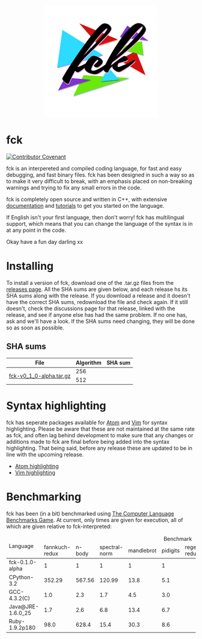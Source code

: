 <p align="center">
    <img src="/img/logo/icon.jpeg" alt="fck readme header image" width=300>
</p>

# fck  
[![Contributor Covenant](https://img.shields.io/badge/Contributor%20Covenant-2.0-4baaaa.svg)](code_of_conduct.md)

fck is an interpereted and compiled coding language, for fast and easy debugging, and fast binary files. fck has been designed in such a way so as to make it very difficult to break, with an emphasis placed on non-breaking warnings and trying to fix any small errors in the code.

fck is completely open source and written in C++, with extensive [documentation](https://RosiePuddles.github.io/fck/docs) and [tutorials](https://rosiepuddles.github.io/fck/tutorial) to get you started on the language.

If English isn't your first language, then don't worry! fck has multilingual support, which means that you can change the language of the syntax is in at any point in the code.

Okay have a fun day darling xx

# Installing

To install a version of fck, download one of the .tar.gz files from the [releases page](https://github.com/RosiePuddles/fck/releases). All the SHA sums are given below, and each release hs its SHA sums along with the release. If you download a release and it doesn't have the correct SHA sums, redownload the file and check again. If it still doesn't, check the discussions page for that release, linked with the release, and see if anyone else has had the same problem. If no one has, ask and we'll have a look. If the SHA sums need changing, they will be done so as soon as possible.

## SHA sums

<table>
    <thead>
        <tr>
            <th>File</th>
            <th>Algorithm</th>
            <th>SHA sum</th>
        </tr>
    </thead>
    <tbody>
<!--         <tr>
            <td rowspan=2><a href=release_link>release .tar.gz file</a></td>
            <td>256</td>
            <td>SHA256sum</td>
        </tr>
        <tr>
            <td>512</td>
            <td>SHA512sum</td>
        </tr> -->
        <tr>
            <td rowspan=2><a href=https://github.com/RosiePuddles/fck/releases>fck-v0_1_0-alpha.tar.gz</a></td>
            <td>256</td>
            <td> </td>
        </tr>
        <tr>
            <td>512</td>
            <td> </td>
        </tr>
    </tbody>
</table>

# Syntax highlighting

fck has seperate packages available for [Atom](https://atom.io) and [Vim](https://www.vim.org) for syntax highlighting. Please be aware that these are not maintained at the same rate as fck, and often lag behind development to make sure that any changes or additions made to fck are final before being added into the syntax highlighting. That being said, before any release these are updated to be in line with the upcoming release.

- [Atom highlighting](https://github.com/RosiePuddles/language-fck)
- [Vim highlighting]()

# Benchmarking

fck has been (in a bit) benchmarked using [The Computer Language Benchmarks Game](https://benchmarksgame-team.pages.debian.net/benchmarksgame/). At current, only times are given for execution, all of which are given relative to fck-interpreted:

<table>
    <thead>
        <tr>
            <td rowspan="2">Language</td>
            <td colspan="10" align="center">Benchmark</td>
        </tr>
        <tr>
            <td>fannkuch-redux</td>
            <td>n-body</td>
            <td>spectral-norm</td>
            <td>mandlebrot</td>
            <td>pidigits</td>
            <td>regex-redux</td>
            <td>fasta</td>
            <td>k-nucleotide</td>
            <td>reverse-complement</td>
            <td>binary-trees</td>
        </tr>
    </thead>
    <tbody>
        <tr>
            <td>fck-0.1.0-alpha</td>
            <td>1</td>
            <td>1</td>
            <td>1</td>
            <td>1</td>
            <td>1</td>
        </tr>
        <tr>
            <td>CPython-3.2</td>
            <td>352.29</td>
            <td>567.56</td>
            <td>120.99</td>
            <td>13.8</td>
            <td>5.1</td>
        </tr>
        <tr>
            <td>GCC-4.3.2(C)</td>
            <td>1.0</td>
            <td>2.3</td>
            <td>1.7</td>
            <td>4.5</td>
            <td>3.0</td>
        </tr>
        <tr>
            <td>Java@JRE-1.6.0_25</td>
            <td>1.7</td>
            <td>2.6</td>
            <td>6.8</td>
            <td>13.4</td>
            <td>6.7</td>
        </tr>
        <tr>
            <td>Ruby-1.9.2p180</td>
            <td>98.0</td>
            <td>628.4</td>
            <td>15.4</td>
            <td>30.3</td>
            <td>8.6</td>
        </tr>
    </tbody>
</table>
